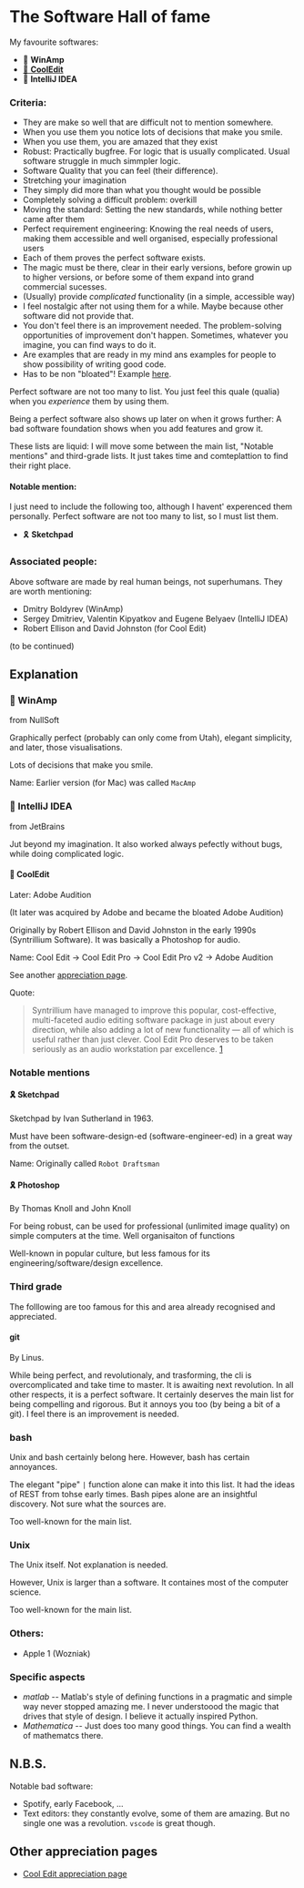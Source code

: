 # The Software Hall of fame

My favourite softwares:

* 🏅 **WinAmp**
* [🏅 **CoolEdit**](#-cooledit)
* 🏅 **IntelliJ IDEA**

### Criteria:
* They are make so well that are difficult not to mention somewhere.
* When you use them you notice lots of decisions that make you smile.
* When you use them, you are amazed that they exist
* Robust: Practically bugfree. For logic that is usually complicated. Usual software struggle in much simmpler logic.
* Software Quality that you can feel (their difference).
* Stretching your imagination
* They simply did more than what you thought would be possible
* Completely solving a difficult problem: overkill
* Moving the standard: Setting the new standards, while nothing better came after them
* Perfect requirement engineering: Knowing the real needs of users, making them accessible and well organised, especially professional users
* Each of them proves the perfect software exists.
* The magic must be there, clear in their early versions, before growin up to higher versions, or before some of them expand into grand commercial sucesses.
* (Usually) provide *complicated* functionality (in a simple, accessible way)
* I feel nostalgic after not using them for a while. Maybe because other software did not provide that.
* You don't feel there is an improvement needed. The problem-solving opportunities of improvement don't happen. Sometimes, whatever you imagine, you can find ways to do it.
* Are examples that are ready in my mind ans examples for people to show possibility of writing good code.
* Has to be non "bloated"! Example [here](https://gearspace.com/board/music-computers/395573-cool-edit-pro-2-1-appreciation.html).


Perfect software are not too many to list.
You just feel this quale (qualia) when you *experience* them by using them.

Being a perfect software also shows up later on when it grows further:
A bad software foundation shows when you add features and grow it.

These lists are liquid:
I will move some between the main list, "Notable mentions" and third-grade lists.
It just takes time and comteplattion to find their right place.

#### Notable mention:

I just need to include the following too, although I havent' experenced them personally.
Perfect software are not too many to list, so I must list them.
* 🎗 **Sketchpad**

### Associated people:

Above software are made by real human beings, not superhumans. They are worth mentioning:

* Dmitry Boldyrev (WinAmp)
* Sergey Dmitriev, Valentin Kipyatkov and Eugene Belyaev (IntelliJ IDEA)
* Robert Ellison and David Johnston (for Cool Edit)


(to be continued)

## Explanation

###  🏅 WinAmp
from NullSoft

Graphically perfect (probably can only come from Utah), elegant simplicity, and later, those visualisations.

Lots of decisions that make you smile.

Name: Earlier version (for Mac) was called `MacAmp`

###  🏅 IntelliJ IDEA
from JetBrains

Jut beyond my imagination. It also worked always pefectly without bugs, while doing complicated logic.


#### 🏅 CoolEdit
Later: Adobe Audition


(It later was acquired by Adobe and became the bloated Adobe Audition)

Originally by Robert Ellison and David Johnston in the early 1990s (Syntrillium Software).
It was basically a Photoshop for audio.

Name: Cool Edit -> Cool Edit Pro -> Cool Edit Pro v2 -> Adobe Audition

See another [appreciation page](https://gearspace.com/board/music-computers/395573-cool-edit-pro-2-1-appreciation.html).

Quote:
> Syntrillium have managed to improve this popular, cost-effective, multi-faceted audio editing software package in just about every direction, while also adding a lot of new functionality — all of which is useful rather than just clever. Cool Edit Pro deserves to be taken seriously as an audio workstation par excellence. [1](https://www.soundonsound.com/reviews/syntrillium-cool-edit-pro-v2)

### Notable mentions


#### 🎗 **Sketchpad**
Sketchpad by Ivan Sutherland in 1963.

Must have been software-design-ed (software-engineer-ed) in a great way from the outset.

Name: Originally called `Robot Draftsman`

#### 🎗 Photoshop
By Thomas Knoll and John Knoll

For being robust, can be used for professional (unlimited image quality) on simple computers at the time.
Well organisaiton of functions

Well-known in popular culture, but less famous for its engineering/software/design excellence.

### Third grade
The folllowing are too famous for this and area already recognised and appreciated.

#### **git**
By Linus.

While being perfect, and revolutionaly, and trasforming, the cli is overcomplicated and take time to master. It is awaiting next revolution.
In all other respects, it is a perfect software.
It certainly deserves the main list for being compelling and rigorous. But it annoys you too (by being a bit of a git). I feel there is an improvement is needed.

### **bash**
Unix and bash certainly belong here.
However, bash has certain annoyances.

The elegant "pipe" `|` function alone can make it into this list.
It had the ideas of REST from tohse early times.
Bash pipes alone are an insightful discovery. Not sure what the sources are.

Too well-known for the main list.

### **Unix**
The Unix itself. Not explanation is needed.

However, Unix is larger than a software. It containes most of the computer science.

Too well-known for the main list.

### Others:
* Apple 1 (Wozniak)

### Specific aspects
* _matlab_ -- Matlab's style of defining functions in a pragmatic and simple way never stopped amazing me. I never understoood the magic that drives that style of design. I believe it actually inspired Python.
* _Mathematica_ -- Just does too many good things. You can find a wealth of mathematcs there.

## N.B.S.
Notable bad software:
* Spotify, early Facebook, ...
* Text editors: they constantly evolve, some of them are amazing. But no single one was a revolution. `vscode` is great though.

## Other appreciation pages
* [Cool Edit appreciation page](https://gearspace.com/board/music-computers/395573-cool-edit-pro-2-1-appreciation.html)
